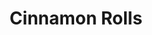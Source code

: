 ---
layout: recipe
title: Cinnamon Rolls
description: 
prep_time: 2 hours
cook_time: 20 minutes
servings: 9
category: Breakfast
source: Kristi Terasa
menu: Ambitious Kitchen's "The Best Cinnamon Rolls You'll Ever Eat" served with fruit, scrambled eggs, and bacon.

ingredients: |
  **Dough**
  - 3/4 cup warm milk
  - 2 1/4 teaspoons quick rise yeast
  - 1/4 cup granulated sugar
  - 1 egg plus 1 egg yolk at room temperature
  - 1/4 cup butter, melted
  - 3 cups (360g) bread flour, plus more for dusting

  **Filling**
  - 2/3 cup dark brown sugar
  - 1 1/2 tablespoons ground cinnamon
  - 1/4 cup butter, softened

  **Cream Cheese Frosting**
  - 4 oz (112g) cream cheese, softened
  - 3 tablespoons butter, softened
  - 3/4 cup powdered sugar
  - 1/2 teaspoon vanilla extract

instructions: |
  1. Warm milk to 110°F by microwaving for 40 seconds. Transfer to the bowl of an electric mixer and sprinkle yeast on top. Add in sugar, egg, yolk, and melted butter. Mix until well combined. Stir in flour and salt with a wooden spoon until a dough forms.
  2. Place dough hook on stand mixer and knead dough on medium speed for 8 minutes. Dough should form a ball and be slightly sticky. Add flour if needed dough is too sticky.
  3. Transfer dough to a well-oiled bowl and cover with plastic wrap and a warm towel. Allow to rise for 1 hour or until doubled in size.
  4. Transfer dough to a well-floured surface and roll out into a 14x9 inch rectangle. Spread softened butter over dough leaving a 1/4 margin at the far side.
  5. In a small bowl, mix together brown sugar and cinnamon. Sprinkle mixture over the buttered dough, then rub the brown sugar mixture into the butter.
  6. Tightly roll dough up, starting from the 9-inch side and place seam side down, making sure to seal the edges of the dough. Cut into 1-inch sections with a serrated knife.
  7. Place cinnamon rolls in a greased 9x9 inch baking pan or round 9-inch cake pan. Cover with plastic wrap and a warm towel and let rise again for 30 minutes.
  8. Preheat oven to 350°F. Remove plastic wrap and towel and bake for 20-25 minutes or until just slightly golden brown on the edges. Remove from oven and let cool for 5-10 minutes before frosting.
  9. To make the frosting, mix together cream cheese, butter, powdered sugar, and vanilla extract until smooth. Spread over cinnamon rolls and serve.

notes: | 
  - To make overnight cinnamon rolls, cut as directed, arrange in a pan lined with parchment paper, cover well with plastic wrap, and place in the fridge overnight. In the morning, bring the cinnamon rolls to room temperature and let them rise for 45 minutes to 1 hour before baking as directed.
---